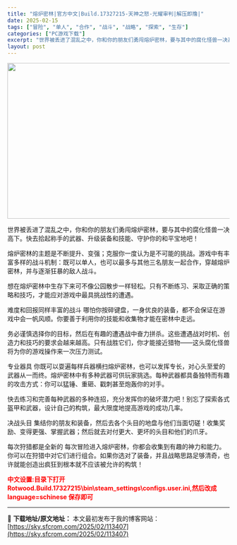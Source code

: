 ```yaml
---
title: "熔炉密林|官方中文|Build.17327215-天神之怒-光耀审判|解压即撸|"
date: 2025-02-15
tags: ["冒险", "单人", "合作", "战斗", "战略", "探索", "生存"]
categories: ["PC游戏下载"]
excerpt: "世界被丢进了混乱之中，你和你的朋友们勇闯熔炉密林，要与其中的腐化怪兽一决高下。快去拾起称手的武器、升级装备和技能、守护你的和平宝地吧！ 熔炉密林的主题是不断提升、变强；克服你一度认为是不可能的挑战。游戏中有丰富多样的战斗机制：既可以单人，也可以最多与其他三名朋友一起合作，穿越熔炉密林，并与逐渐狂暴的&hellip;"
layout: post
---
```


<img class="aligncenter size-full wp-image-113399" src="https://sky.sfcrom.com/wp-content/uploads/2025/02/2025021509241543.webp" alt="" width="616" height="353" />

世界被丢进了混乱之中，你和你的朋友们勇闯熔炉密林，要与其中的腐化怪兽一决高下。快去拾起称手的武器、升级装备和技能、守护你的和平宝地吧！

熔炉密林的主题是不断提升、变强；克服你一度认为是不可能的挑战。游戏中有丰富多样的战斗机制：既可以单人，也可以最多与其他三名朋友一起合作，穿越熔炉密林，并与逐渐狂暴的敌人战斗。

想在熔炉密林中生存下来可不像公园散步一样轻松。只有不断练习、采取正确的策略和技巧，才能应对游戏中最具挑战性的遭遇。

难度和回报同样丰富的战斗
哪怕你按碎键盘，一身优良的装备，都不会保证在游戏中会一帆风顺。你要善于利用你的技能和收集物才能在密林中走远。

务必谨慎选择你的目标，然后在有趣的遭遇战中奋力拼杀。这些遭遇战对时机、创造力和技巧的要求会越来越高。只有战胜它们，你才能接近猎物——这头腐化怪兽将为你的游戏操作来一次压力测试。

专业器具
你既可以耍遍每样兵器横扫熔炉密林，也可以发挥专长，对心头至爱的武器从一而终。熔炉密林中有多种武器可供玩家挑选。每种武器都具备独特而有趣的攻击方式：你可以猛锤、重砸、戳刺甚至炮轰你的对手。

快去练习和完善每种武器的多种连招，充分发挥你的破坏潜力吧！别忘了探索各式盔甲和武器，设计自己的构筑，最大限度地提高游戏的成功几率。

决战头目
集结你的朋友和装备，然后去各个头目的地盘与他们当面切磋！收集奖励、变得更强、掌握武器；然后就去对付更大、更坏的头目和他们的爪牙。

每次狩猎都是全新的
每次冒险进入熔炉密林，你都会收集到有趣的神力和能力。你可以在狩猎中对它们进行组合。如果你选对了装备，并且战略思路足够清奇，也许就能创造出疯狂到根本就不应该被允许的构筑！

<span style="color: #ff0000;"><strong>中文设置:目录下打开 Rotwood.Build.17327215\bin\steam_settings\configs.user.ini,然后改成language=schinese 保存即可</strong></span>

---
📖 **下载地址/原文地址：** 本文最初发布于我的博客网站：[https://sky.sfcrom.com/2025/02/113407](https://sky.sfcrom.com/2025/02/113407)
